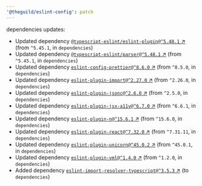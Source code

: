 ```yaml
---
'@theguild/eslint-config': patch
---
```


dependencies updates:

- Updated dependency
  [`@typescript-eslint/eslint-plugin@^5.48.1` ↗︎](https://www.npmjs.com/package/@typescript-eslint/eslint-plugin/v/5.48.1)
  (from `^5.45.1`, in `dependencies`)
- Updated dependency
  [`@typescript-eslint/parser@^5.48.1` ↗︎](https://www.npmjs.com/package/@typescript-eslint/parser/v/5.48.1)
  (from `^5.45.1`, in `dependencies`)
- Updated dependency
  [`eslint-config-prettier@^8.6.0` ↗︎](https://www.npmjs.com/package/eslint-config-prettier/v/8.6.0)
  (from `^8.5.0`, in `dependencies`)
- Updated dependency
  [`eslint-plugin-import@^2.27.0` ↗︎](https://www.npmjs.com/package/eslint-plugin-import/v/2.27.0)
  (from `^2.26.0`, in `dependencies`)
- Updated dependency
  [`eslint-plugin-jsonc@^2.6.0` ↗︎](https://www.npmjs.com/package/eslint-plugin-jsonc/v/2.6.0) (from
  `^2.5.0`, in `dependencies`)
- Updated dependency
  [`eslint-plugin-jsx-a11y@^6.7.0` ↗︎](https://www.npmjs.com/package/eslint-plugin-jsx-a11y/v/6.7.0)
  (from `^6.6.1`, in `dependencies`)
- Updated dependency
  [`eslint-plugin-n@^15.6.1` ↗︎](https://www.npmjs.com/package/eslint-plugin-n/v/15.6.1) (from
  `^15.6.0`, in `dependencies`)
- Updated dependency
  [`eslint-plugin-react@^7.32.0` ↗︎](https://www.npmjs.com/package/eslint-plugin-react/v/7.32.0)
  (from `^7.31.11`, in `dependencies`)
- Updated dependency
  [`eslint-plugin-unicorn@^45.0.2` ↗︎](https://www.npmjs.com/package/eslint-plugin-unicorn/v/45.0.2)
  (from `^45.0.1`, in `dependencies`)
- Updated dependency
  [`eslint-plugin-yml@^1.4.0` ↗︎](https://www.npmjs.com/package/eslint-plugin-yml/v/1.4.0) (from
  `^1.2.0`, in `dependencies`)
- Added dependency
  [`eslint-import-resolver-typescript@^3.5.3` ↗︎](https://www.npmjs.com/package/eslint-import-resolver-typescript/v/3.5.3)
  (to `dependencies`)
